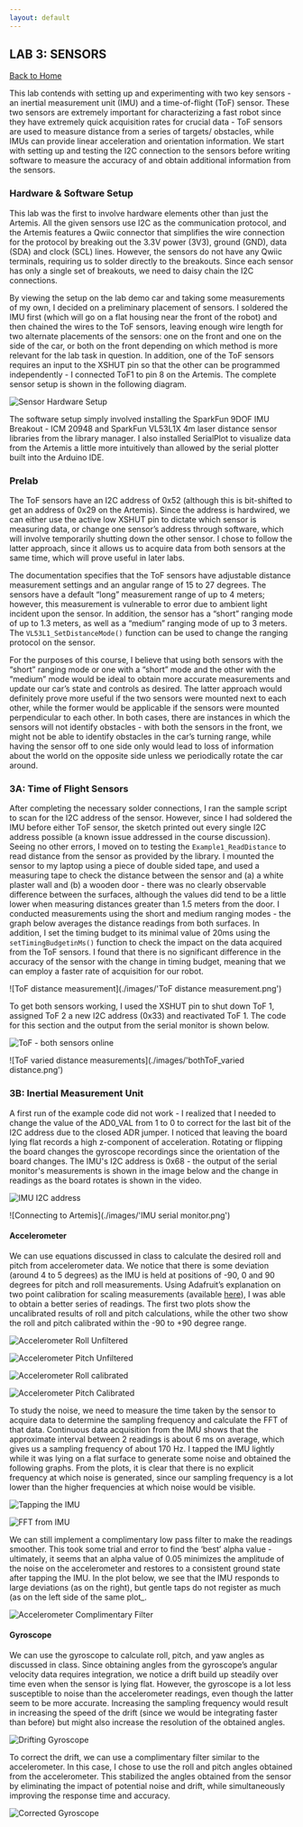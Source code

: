 ```yaml
---
layout: default
---
```


## LAB 3: SENSORS

[Back to Home](./index.html)

This lab contends with setting up and experimenting with two key sensors - an inertial measurement unit (IMU) and a time-of-flight (ToF) sensor. These two sensors are extremely important for characterizing a fast robot since they have extremely quick acquisition rates for crucial data - ToF sensors are used to measure distance from a series of targets/ obstacles, while IMUs can provide linear acceleration and orientation information. We start with setting up and testing the I2C connection to the sensors before writing software to measure the accuracy of and obtain additional information from the sensors.

### Hardware & Software Setup
This lab was the first to involve hardware elements other than just the Artemis. All the given sensors use I2C as the communication protocol, and the Artemis features a Qwiic connector that simplifies the wire connection for the protocol by breaking out the 3.3V power (3V3), ground (GND), data (SDA) and clock (SCL) lines. However, the sensors do not have any Qwiic terminals, requiring us to solder directly to the breakouts. Since each sensor has only a single set of breakouts, we need to daisy chain the I2C connections.

By viewing the setup on the lab demo car and taking some measurements of my own, I decided on a preliminary placement of sensors. I soldered the IMU first (which will go on a flat housing near the front of the robot) and then chained the wires to the ToF sensors, leaving enough wire length for two alternate placements of the sensors: one on the front and one on the side of the car, or both on the front depending on which method is more relevant for the lab task in question. In addition, one of the ToF sensors requires an input to the XSHUT pin so that the other can be programmed independently - I connected ToF1 to pin 8 on the Artemis. The complete sensor setup is shown in the following diagram.

![Sensor Hardware Setup](./images/hardware_setup.png)

The software setup simply involved installing the SparkFun 9DOF IMU Breakout - ICM 20948 and SparkFun VL53L1X 4m laser distance sensor libraries from the library manager. I also installed SerialPlot to visualize data from the Artemis a little more intuitively than allowed by the serial plotter built into the Arduino IDE.

### Prelab

The ToF sensors have an I2C address of 0x52 (although this is bit-shifted to get an address of 0x29 on the Artemis). Since the address is hardwired, we can either use the active low XSHUT pin to dictate which sensor is measuring data, or change one sensor’s address through software, which will involve temporarily shutting down the other sensor. I chose to follow the latter approach, since it allows us to acquire data from both sensors at the same time, which will prove useful in later labs.

The documentation specifies that the ToF sensors have adjustable distance measurement settings and an angular range of 15 to 27 degrees. The sensors have a default “long” measurement range of up to 4 meters; however, this measurement is vulnerable to error due to ambient light incident upon the sensor. In addition, the sensor has a “short” ranging mode of up to 1.3 meters, as well as a “medium” ranging mode of up to 3 meters. The `VL53L1_SetDistanceMode()` function can be used to change the ranging protocol on the sensor. 

For the purposes of this course, I believe that using both sensors with the “short” ranging mode or one with a “short” mode and the other with the “medium” mode would be ideal to obtain more accurate measurements and update our car’s state and controls as desired. The latter approach would definitely prove more useful if the two sensors were mounted next to each other, while the former would be applicable if the sensors were mounted perpendicular to each other. In both cases, there are instances in which the sensors will not identify obstacles - with both the sensors in the front, we might not be able to identify obstacles in the car’s turning range, while having the sensor off to one side only would lead to loss of information about the world on the opposite side unless we periodically rotate the car around.

### 3A: Time of Flight Sensors

After completing the necessary solder connections, I ran the sample script to scan for the I2C address of the sensor. However, since I had soldered the IMU before either ToF sensor, the sketch printed out every single I2C address possible (a known issue addressed in the course discussion). Seeing no other errors, I moved on to testing the `Example1_ReadDistance` to read distance from the sensor as provided by the library. I mounted the sensor to my laptop using a piece of double sided tape, and used a measuring tape to check the distance between the sensor and (a) a white plaster wall and (b) a wooden door - there was no clearly observable difference between the surfaces, although the values did tend to be a little lower when measuring distances greater than 1.5 meters from the door. I conducted measurements using the short and medium ranging modes - the graph below averages the distance readings from both surfaces. In addition, I set the timing budget to its minimal value of 20ms using the `setTimingBudgetinMs()` function to check the impact on the data acquired from the ToF sensors. I found that there is no significant difference in the accuracy of the sensor with the change in timing budget, meaning that we can employ a faster rate of acquisition for our robot.

![ToF distance measurement](./images/'ToF distance measurement.png')

To get both sensors working, I used the XSHUT pin to shut down ToF 1, assigned ToF 2 a new I2C address (0x33) and reactivated ToF 1. The code for this section and the output from the serial monitor is shown below.

![ToF - both sensors online](./images/ToF_bothworking.png)

![ToF varied distance measurements](./images/'bothToF_varied distance.png')

### 3B: Inertial Measurement Unit

A first run of the example code did not work - I realized that I needed to change the value of the AD0_VAL from 1 to 0 to correct for the last bit of the I2C address due to the closed ADR jumper. I noticed that leaving the board lying flat records a high z-component of acceleration. Rotating or flipping the board changes the gyroscope recordings since the orientation of the board changes. The IMU's I2C address is 0x68 - the output of the serial monitor's measurements is shown in the image below and the change in readings as the board rotates is shown in the video.

![IMU I2C address](./images/IMU_I2Caddr.png)

![Connecting to Artemis](./images/'IMU serial monitor.png')

#### Accelerometer

We can use equations discussed in class to calculate the desired roll and pitch from accelerometer data. We notice that there is some deviation (around 4 to 5 degrees) as the IMU is held at positions of -90, 0 and 90 degrees for pitch and roll measurements. Using Adafruit’s explanation on two point calibration for scaling measurements (available [here](https://learn.adafruit.com/calibrating-sensors/two-point-calibration)), I was able to obtain a better series of readings. The first two plots show the uncalibrated results of roll and pitch calculations, while the other two show the roll and pitch calibrated within the -90 to +90 degree range.

![Accelerometer Roll Unfiltered](./images/accel_roll_unfil.png)

![Accelerometer Pitch Unfiltered](./images/accel_pitch_unfil.png)

![Accelerometer Roll calibrated](./images/accel_roll_fil.png)

![Accelerometer Pitch Calibrated](./images/accel_pitch_fil.png)

To study the noise, we need to measure the time taken by the sensor to acquire data to determine the sampling frequency and calculate the FFT of that data. Continuous data acquisition from the IMU shows that the approximate interval between 2  readings is about 6 ms on average, which gives us a sampling frequency of about 170 Hz. I tapped the IMU lightly while it was lying on a flat surface to generate some noise and obtained the following graphs. From the plots, it is clear that there is no explicit frequency at which noise is generated, since our sampling frequency is a lot lower than the higher frequencies at which noise would be visible.

![Tapping the IMU](./images/IMU_noise.png)

![FFT from IMU](./images/IMU_noisefft.png)

We can still implement a complimentary low pass filter to make the readings smoother. This took some trial and error to find the ‘best’ alpha value - ultimately, it seems that an alpha value of 0.05 minimizes the amplitude of the noise on the accelerometer and restores to a consistent ground state after tapping the IMU. In the plot below, we see that the IMU responds to large deviations (as on the right), but gentle taps do not register as much (as on the left side of the same plot_.

![Accelerometer Complimentary Filter](./images/IMU_tap_filtered.png)

#### Gyroscope

We can use the gyroscope to calculate roll, pitch, and yaw angles as discussed in class. Since obtaining angles from the gyroscope’s angular velocity data requires integration, we notice a drift build up steadily over time even when the sensor is lying flat. However, the gyroscope is a lot less susceptible to noise than the accelerometer readings, even though the latter seem to be more accurate. Increasing the sampling frequency would result in increasing the speed of the drift (since we would be integrating faster than before) but might also increase the resolution of the obtained angles.

![Drifting Gyroscope](./images/gyro_unfil.png)

To correct the drift, we can use a complimentary filter similar to the accelerometer. In this case, I chose to use the roll and pitch angles obtained from the accelerometer. This stabilized the angles obtained from the sensor by eliminating the impact of potential noise and drift, while simultaneously improving the response time and accuracy.

![Corrected Gyroscope](./images/gyro_filter.png)
